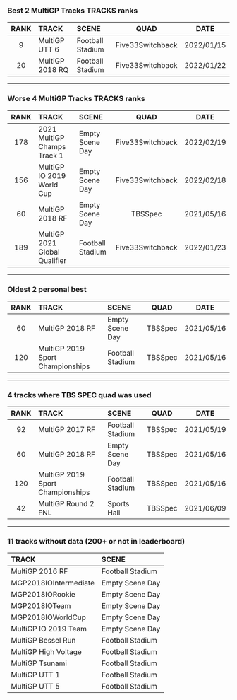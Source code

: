 ### Best 2 MultiGP Tracks TRACKS ranks
|RANK|TRACK|SCENE|QUAD|DATE|
|:---:|:---|:---|:---:|:---:|
|9|MultiGP UTT 6|Football Stadium|Five33Switchback|2022/01/15|
|20|MultiGP 2018 RQ|Football Stadium|Five33Switchback|2022/01/22|
---
### Worse 4 MultiGP Tracks TRACKS ranks
|RANK|TRACK|SCENE|QUAD|DATE|
|:---:|:---|:---|:---:|:---:|
|178|2021 MultiGP Champs Track 1|Empty Scene Day|Five33Switchback|2022/02/19|
|156|MultiGP IO 2019 World Cup|Empty Scene Day|Five33Switchback|2022/02/18|
|60|MultiGP 2018 RF|Empty Scene Day|TBSSpec|2021/05/16|
|189|MultiGP 2021 Global Qualifier|Football Stadium|Five33Switchback|2022/01/23|
---
### Oldest 2 personal best
|RANK|TRACK|SCENE|QUAD|DATE|
|:---:|:---|:---|:---:|:---:|
|60|MultiGP 2018 RF|Empty Scene Day|TBSSpec|2021/05/16|
|120|MultiGP 2019 Sport Championships|Football Stadium|TBSSpec|2021/05/16|
---
### 4 tracks where TBS SPEC quad was used
|RANK|TRACK|SCENE|QUAD|DATE|
|:---:|:---|:---|:---:|:---:|
|92|MultiGP 2017 RF|Football Stadium|TBSSpec|2021/05/19|
|60|MultiGP 2018 RF|Empty Scene Day|TBSSpec|2021/05/16|
|120|MultiGP 2019 Sport Championships|Football Stadium|TBSSpec|2021/05/16|
|42|MultiGP Round 2 FNL|Sports Hall|TBSSpec|2021/06/09|
---
### 11 tracks without data (200+ or not in leaderboard)
|TRACK|SCENE|
|:---|:---|
|MultiGP 2016 RF|Football Stadium|
|MGP2018IOIntermediate|Empty Scene Day|
|MGP2018IORookie|Empty Scene Day|
|MGP2018IOTeam|Empty Scene Day|
|MGP2018IOWorldCup|Empty Scene Day|
|MultiGP IO 2019 Team|Empty Scene Day|
|MultiGP Bessel Run|Football Stadium|
|MultiGP High Voltage|Football Stadium|
|MultiGP Tsunami|Football Stadium|
|MultiGP UTT 1|Football Stadium|
|MultiGP UTT 5|Football Stadium|
